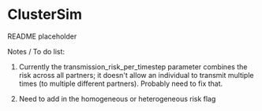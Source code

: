 # ClusterSim

README placeholder

Notes / To do list:

1. Currently the transmission_risk_per_timestep parameter combines the risk across all partners; it doesn't allow an individual to transmit multiple times (to multiple different partners). Probably need to fix that.

2. Need to add in the homogeneous or heterogeneous risk flag
